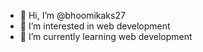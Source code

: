 - 👋 Hi, I’m @bhoomikaks27
- 👀 I’m interested in web development 
- 🌱 I’m currently learning web development 


<!---
bhoomikaks27/bhoomikaks27 is a ✨ special ✨ repository because its `README.md` (this file) appears on your GitHub profile.
You can click the Preview link to take a look at your changes.
--->
